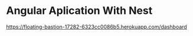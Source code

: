 # Angular Aplication With Nest
https://floating-bastion-17282-6323cc0086b5.herokuapp.com/dashboard

